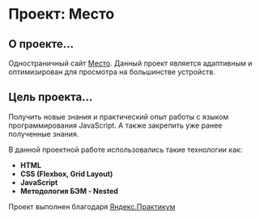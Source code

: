# Проект: Место

## О проекте...
Одностраничный сайт [Место](https://KostolomovVyacheslav.github.io/mesto/). Данный проект является адаптивным и оптимизирован для просмотра на большинстве устройств.

## Цель проекта...
Получить новые знания и практический опыт работы с языком программирования JavaScript. А также закрепить уже ранее полученные знания.

В данной проектной работе использовались такие технологии как:

* **HTML**
* **CSS (Flexbox, Grid Layout)**
* **JavaScript**
* **Методология БЭМ - Nested**

Проект выполнен благодаря [Яндекс.Практикум](https://practicum.yandex.ru)